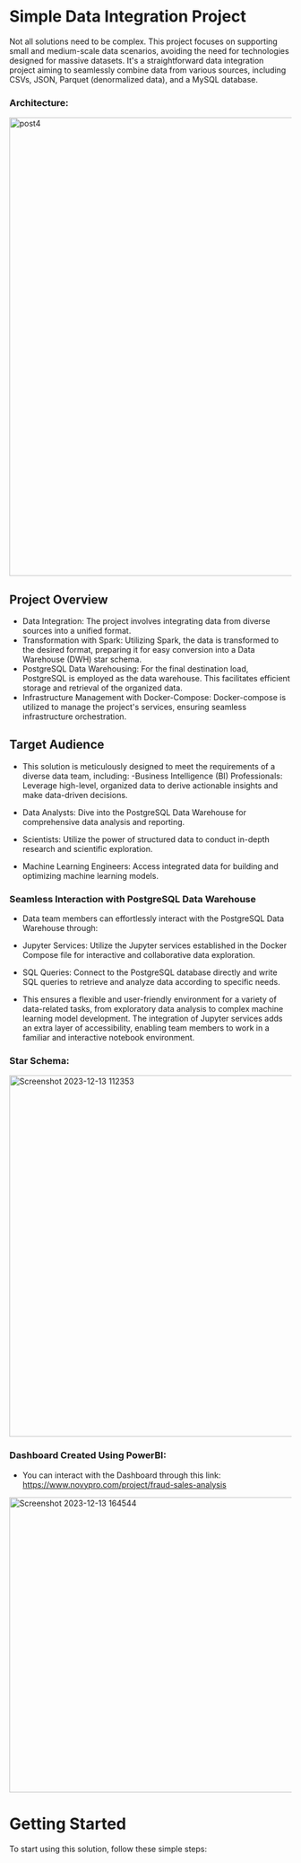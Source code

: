 # Simple Data Integration Project
Not all solutions need to be complex. This project focuses on supporting small and medium-scale data scenarios, avoiding the need for technologies designed for massive datasets. It's a straightforward data integration project aiming to seamlessly combine data from various sources, including CSVs, JSON, Parquet (denormalized data), and a MySQL database.
### Architecture:
<img width="817" alt="post4" src="https://github.com/Mouhamed-Jinja/Postgre-DWH/assets/132110499/ba0263e5-52e1-45bc-9d1a-1b0d16fecd05">

## Project Overview
- Data Integration: The project involves integrating data from diverse sources into a unified format.
- Transformation with Spark: Utilizing Spark, the data is transformed to the desired format, preparing it for easy conversion into a Data Warehouse (DWH) star schema.
- PostgreSQL Data Warehousing: For the final destination load, PostgreSQL is employed as the data warehouse. This facilitates efficient storage and retrieval of the organized data.
- Infrastructure Management with Docker-Compose: Docker-compose is utilized to manage the project's services, ensuring seamless infrastructure orchestration.


## Target Audience
- This solution is meticulously designed to meet the requirements of a diverse data team, including:
-Business Intelligence (BI) Professionals: Leverage high-level, organized data to derive actionable insights and make data-driven decisions.

- Data Analysts: Dive into the PostgreSQL Data Warehouse for comprehensive data analysis and reporting.

- Scientists: Utilize the power of structured data to conduct in-depth research and scientific exploration.

- Machine Learning Engineers: Access integrated data for building and optimizing machine learning models.

### Seamless Interaction with PostgreSQL Data Warehouse
- Data team members can effortlessly interact with the PostgreSQL Data Warehouse through:

- Jupyter Services: Utilize the Jupyter services established in the Docker Compose file for interactive and collaborative data exploration.

- SQL Queries: Connect to the PostgreSQL database directly and write SQL queries to retrieve and analyze data according to specific needs.

- This ensures a flexible and user-friendly environment for a variety of data-related tasks, from exploratory data analysis to complex machine learning model development. The integration of Jupyter services adds an extra layer of accessibility, enabling team members to work in a familiar and interactive notebook environment.
### Star Schema:
<img width="644" alt="Screenshot 2023-12-13 112353" src="https://github.com/Mouhamed-Jinja/Postgre-DWH/assets/132110499/f12c22ff-4aeb-45af-a05f-bdc9e7004af4">

### Dashboard Created Using PowerBI:
- You can interact with the Dashboard through this link: https://www.novypro.com/project/fraud-sales-analysis
<img width="526" alt="Screenshot 2023-12-13 164544" src="https://github.com/Mouhamed-Jinja/Postgre-DWH/assets/132110499/e0782892-4af8-4357-a25b-1898e16f9109">

# Getting Started
To start using this solution, follow these simple steps:





